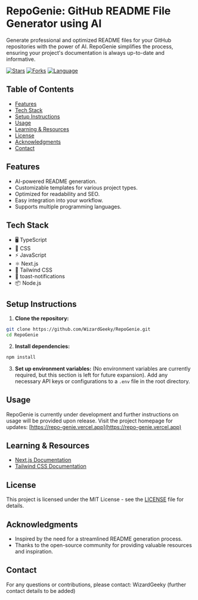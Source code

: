 # RepoGenie: GitHub README File Generator using AI

Generate professional and optimized README files for your GitHub repositories with the power of AI.  RepoGenie simplifies the process, ensuring your project's documentation is always up-to-date and informative.

[![Stars](https://img.shields.io/github/stars/WizardGeeky/RepoGenie?style=for-the-badge)](https://github.com/WizardGeeky/RepoGenie)
[![Forks](https://img.shields.io/github/forks/WizardGeeky/RepoGenie?style=for-the-badge)](https://github.com/WizardGeeky/RepoGenie)
[![Language](https://img.shields.io/github/languages/top/WizardGeeky/RepoGenie?style=for-the-badge)](https://github.com/WizardGeeky/RepoGenie)


## Table of Contents

* [Features](#features)
* [Tech Stack](#tech-stack)
* [Setup Instructions](#setup-instructions)
* [Usage](#usage)
* [Learning & Resources](#learning--resources)
* [License](#license)
* [Acknowledgments](#acknowledgments)
* [Contact](#contact)


## Features

* AI-powered README generation.
* Customizable templates for various project types.
* Optimized for readability and SEO.
* Easy integration into your workflow.
* Supports multiple programming languages.


## Tech Stack

* 🖥️ TypeScript
* 🎨 CSS
* ⚡ JavaScript
* ⚛️ Next.js
* 🍃 Tailwind CSS
* 🍞 toast-notifications
* 📦 Node.js


## Setup Instructions

1. **Clone the repository:**

```bash
git clone https://github.com/WizardGeeky/RepoGenie.git
cd RepoGenie
```

2. **Install dependencies:**

```bash
npm install
```

3. **Set up environment variables:**  (No environment variables are currently required, but this section is left for future expansion).  Add any necessary API keys or configurations to a `.env` file in the root directory.


## Usage

RepoGenie is currently under development and further instructions on usage will be provided upon release.  Visit the project homepage for updates: [https://repo-genie.vercel.app](https://repo-genie.vercel.app)


## Learning & Resources

* [Next.js Documentation](https://nextjs.org/docs)
* [Tailwind CSS Documentation](https://tailwindcss.com/docs)


## License

This project is licensed under the MIT License - see the [LICENSE](LICENSE) file for details.


## Acknowledgments

* Inspired by the need for a streamlined README generation process.
* Thanks to the open-source community for providing valuable resources and inspiration.


## Contact

For any questions or contributions, please contact:  WizardGeeky (further contact details to be added)
